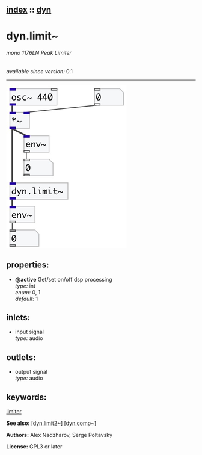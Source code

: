 [index](index.html) :: [dyn](category_dyn.html)
---

# dyn.limit~

###### mono 1176LN Peak Limiter

*available since version:* 0.1

---




[![example](../examples/img/dyn.limit~.jpg)](../examples/pd/dyn.limit~.pd)







## properties:

* **@active** 
Get/set on/off dsp processing<br>
_type:_ int<br>
_enum:_ 0, 1<br>
_default:_ 1<br>



## inlets:

* input signal<br>
_type:_ audio



## outlets:

* output signal<br>
_type:_ audio



## keywords:

[limiter](keywords/limiter.html)



**See also:**
[\[dyn.limit2~\]](dyn.limit2~.html)
[\[dyn.comp~\]](dyn.comp~.html)




**Authors:** Alex Nadzharov, Serge Poltavsky




**License:** GPL3 or later





